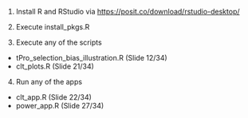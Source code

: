 1. Install R and RStudio via https://posit.co/download/rstudio-desktop/

2. Execute install_pkgs.R

3. Execute any of the scripts
- tPro_selection_bias_illustration.R (Slide 12/34)
- clt_plots.R  (Slide 21/34)

4. Run any of the apps
- clt_app.R   (Slide 22/34)
- power_app.R  (Slide 27/34)
